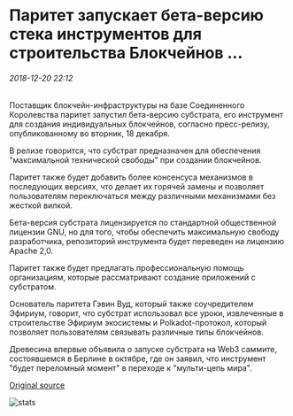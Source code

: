# Паритет запускает бета-версию стека инструментов для строительства Блокчейнов ...

###### 2018-12-20 22:12

Поставщик блокчейн-инфраструктуры на базе Соединенного Королевства паритет запустил бета-версию субстрата, его инструмент для создания индивидуальных блокчейнов, согласно пресс-релизу, опубликованному во вторник, 18 декабря.

В релизе говорится, что субстрат предназначен для обеспечения "максимальной технической свободы" при создании блокчейнов.

Паритет также будет добавить более консенсуса механизмов в последующих версиях, что делает их горячей замены и позволяет пользователям переключаться между различными механизмами без жесткой вилкой.

Бета-версия субстрата лицензируется по стандартной общественной лицензии GNU, но для того, чтобы обеспечить максимальную свободу разработчика, репозиторий инструмента будет переведен на лицензию Apache 2,0.

Паритет также будет предлагать профессиональную помощь организациям, которые рассматривают создание приложений с субстратом.

Основатель паритета Гэвин Вуд, который также соучредителем Эфириум, говорит, что субстрат использовал все уроки, извлеченные в строительстве Эфириум экосистемы и Polkadot-протокол, который позволяет пользователям связывать различные типы блокчейнов.

Древесина впервые объявила о запуске субстрата на Web3 саммите, состоявшемся в Берлине в октябре, где он заявил, что инструмент "будет переломный момент" в переходе к "мульти-цепь мира".

[Original source](https://cointelegraph.com/news/parity-launches-beta-version-of-tool-stack-for-building-blockchains)

![stats](https://c.statcounter.com/11760860/0/a89fa40b/1/ "stats")